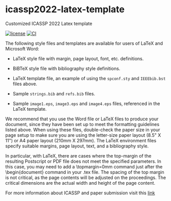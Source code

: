# icassp2022-latex-template
Customized ICASSP 2022 Latex template

[![license](https://img.shields.io/github/license/george-chou/paper-latex-template.svg)](https://github.com/george-chou/paper-latex-template/blob/master/LICENSE)
[![CI](https://github.com/george-chou/paper-latex-template/actions/workflows/blank.yml/badge.svg)](https://github.com/george-chou/paper-latex-template/actions/workflows/blank.yml)

The following style files and templates are available for users of LaTeX and Microsoft Word:

* LaTeX style file with margin, page layout, font, etc. definitions.

* BiBTeX style file with bibliography style definitions.

* LaTeX template file, an example of using the `spconf.sty` and `IEEEbib.bst` files above. 

* Sample `strings.bib` and `refs.bib` files.

* Sample `image1.eps`, `image3.eps` and `image4.eps` files, referenced in the LaTeX template.

We recommend that you use the Word file or LaTeX files to produce your document, since they have been set up to meet the formatting guidelines listed above. When using these files, double-check the paper size in your page setup to make sure you are using the letter-size paper layout (8.5" X 11") or A4 paper layout (210mm X 297mm). The LaTeX environment files specify suitable margins, page layout, text, and a bibliography style.

In particular, with LaTeX, there are cases where the top-margin of the resulting Postscript or PDF file does not meet the specified parameters. In this case, you may need to add a \topmargin=0mm command just after the \begin{document} command in your .tex file. The spacing of the top margin is not critical, as the page contents will be adjusted on the proceedings. The critical dimensions are the actual width and height of the page content.

For more information about ICASSP and paper submission visit this [link](https://2022.ieeeicassp.org)

